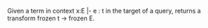 Given a term in context x:E |- e : t in the target of a query, returns a transform frozen t -> frozen E.